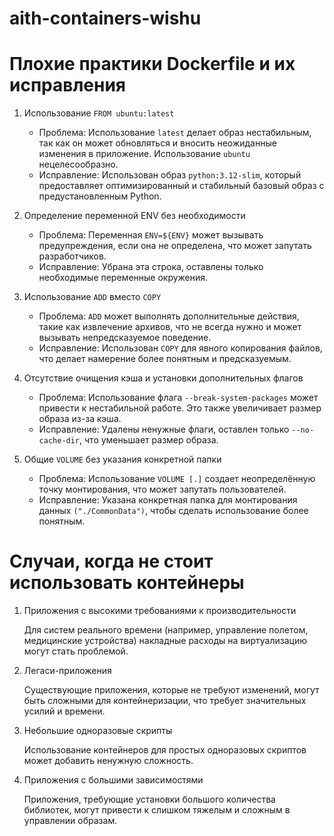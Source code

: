 # aith-containers-wishu

# Плохие практики Dockerfile и их исправления
1. Использование `FROM ubuntu:latest`
    - Проблема: Использование `latest` делает образ нестабильным, так как он может обновляться и вносить неожиданные изменения в приложение. Использование `ubuntu` нецелесообразно.
    - Исправление: Использован образ `python:3.12-slim`, который предоставляет оптимизированный и стабильный базовый образ с предустановленным Python.

2. Определение переменной ENV без необходимости
    - Проблема: Переменная `ENV=${ENV}` может вызывать предупреждения, если она не определена, что может запутать разработчиков.
    - Исправление: Убрана эта строка, оставлены только необходимые переменные окружения.

3. Использование `ADD` вместо `COPY`
    - Проблема: `ADD` может выполнять дополнительные действия, такие как извлечение архивов, что не всегда нужно и может вызывать непредсказуемое поведение.
    - Исправление: Использован `COPY` для явного копирования файлов, что делает намерение более понятным и предсказуемым.

4. Отсутствие очищения кэша и установки дополнительных флагов
    - Проблема: Использование флага `--break-system-packages` может привести к нестабильной работе. Это также увеличивает размер образа из-за кэша.
    - Исправление: Удалены ненужные флаги, оставлен только `--no-cache-dir`, что уменьшает размер образа.

5. Общие `VOLUME` без указания конкретной папки
    - Проблема: Использование `VOLUME [.]` создает неопределённую точку монтирования, что может запутать пользователей.
    - Исправление: Указана конкретная папка для монтирования данных `("./CommonData")`, чтобы сделать использование более понятным.

# Случаи, когда не стоит использовать контейнеры
1. Приложения с высокими требованиями к производительности

    Для систем реального времени (например, управление полетом, медицинские устройства) накладные расходы на виртуализацию могут стать проблемой.

2. Легаси-приложения

    Существующие приложения, которые не требуют изменений, могут быть сложными для контейнеризации, что требует значительных усилий и времени.

3. Небольшие одноразовые скрипты

    Использование контейнеров для простых одноразовых скриптов может добавить ненужную сложность.

4. Приложения с большими зависимостями

    Приложения, требующие установки большого количества библиотек, могут привести к слишком тяжелым и сложным в управлении образам.